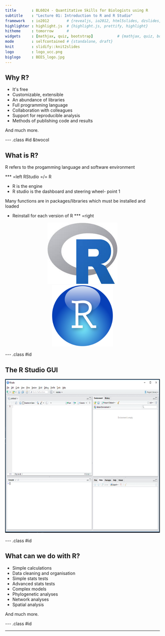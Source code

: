 ```yaml
---
title       : BL6024 - Quantitative Skills for Biologists using R
subtitle    : "Lecture 01: Introduction to R and R Studio"
framework   : io2012        # {revealjs, io2012, html5slides, dzslides, ...}
highlighter : highlight.js  # {highlight.js, prettify, highlight}
hitheme     : tomorrow      #
widgets     : [mathjax, quiz, bootstrap]           # {mathjax, quiz, bootstrap}
mode        : selfcontained # {standalone, draft}
knit        : slidify::knit2slides
logo        : logo_ucc.png
biglogo     : BEES_logo.jpg
---
```


## Why R?

- It's free
- Customizable, extensible
- An abundance of libraries
- Full programming language
- Collaboration with colleagues
- Support for reproducible analysis
- Methods of publishing code and results

And much more.

---  .class #id &twocol

## What is R?

R refers to the progamming language and software environment

*** =left
RStudio =/= R

- R is the engine
- R studio is the dashboard and steering wheel- point 1

Many functions are in packages/libraries which must be installed and loaded
- Reinstall for each version of R
*** =right
<div style='text-align: center;'>
    <img src="assets/img/R_logo.jpg" style="height:200px"></img>
</div>
  
<div style='text-align: center;'>
    <img src="assets/img/RStudio_logo.png" style="height:200px"></img>
</div>


--- .class #id

## The R Studio GUI

<div style='text-align: center;'>
    <img src="assets/img/RStudio_gui.png" style="height:500px"></img>
</div>

--- .class #id

## What can we do with R?

- Simple calculations
- Data cleaning and organisation
- Simple stats tests
- Advanced stats tests
- Complex models
- Phylogenetic analyses
- Network analyses
- Spatial analysis

And much more.

--- .class #id

---
